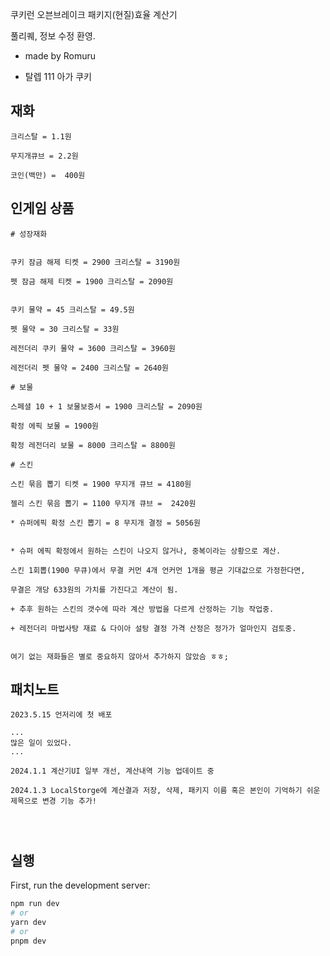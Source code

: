 쿠키런 오븐브레이크 패키지(현질)효율 계산기

풀리퀘, 정보 수정 환영.

- made by Romuru

- 탈렙 111 아가 쿠키

## 재화

```
크리스탈 = 1.1원

무지개큐브 = 2.2원

코인(백만) =  400원
```

## 인게임 상품

```
# 성장재화


쿠키 잠금 해제 티켓 = 2900 크리스탈 = 3190원

펫 잠금 해제 티켓 = 1900 크리스탈 = 2090원


쿠키 물약 = 45 크리스탈 = 49.5원

펫 물약 = 30 크리스탈 = 33원

레전더리 쿠키 물약 = 3600 크리스탈 = 3960원

레전더리 펫 물약 = 2400 크리스탈 = 2640원

# 보물

스페셜 10 + 1 보물보증서 = 1900 크리스탈 = 2090원

확정 에픽 보물 = 1900원

확정 레전더리 보물 = 8000 크리스탈 = 8800원

# 스킨

스킨 묶음 뽑기 티켓 = 1900 무지개 큐브 = 4180원

젤리 스킨 묶음 뽑기 = 1100 무지개 큐브 =  2420원

* 슈퍼에픽 확정 스킨 뽑기 = 8 무지개 결정 = 5056원


* 슈퍼 에픽 확정에서 원하는 스킨이 나오지 않거나, 중복이라는 상황으로 계산.

스킨 1회뽑(1900 무큐)에서 무결 커먼 4개 언커먼 1개을 평균 기대값으로 가정한다면,

무결은 개당 633원의 가치를 가진다고 계산이 됨.

+ 추후 원하는 스킨의 갯수에 따라 계산 방법을 다르게 산정하는 기능 작업중.

+ 레전더리 마법사탕 재료 & 다이아 설탕 결정 가격 산정은 정가가 얼마인지 검토중.


여기 없는 재화들은 별로 중요하지 않아서 추가하지 않았슴 ㅎㅎ;

```

## 패치노트

```
2023.5.15 언저리에 첫 배포

...
많은 일이 있었다.
...

2024.1.1 계산기UI 일부 개선, 계산내역 기능 업데이트 중

2024.1.3 LocalStorge에 계산결과 저장, 삭제, 패키지 이름 혹은 본인이 기억하기 쉬운 제목으로 변경 기능 추가!




```

## 실행

First, run the development server:

```bash
npm run dev
# or
yarn dev
# or
pnpm dev
```
